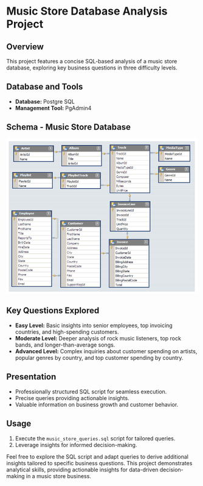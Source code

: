 # Music Store Database Analysis Project

## Overview

This project features a concise SQL-based analysis of a music store database, exploring key business questions in three difficulty levels.

## Database and Tools

- **Database:** Postgre SQL
- **Management Tool:** PgAdmin4

## Schema - Music Store Database

![Music Store Database Schema](MusicDatabaseSchema.png)

## Key Questions Explored

- **Easy Level:** Basic insights into senior employees, top invoicing countries, and high-spending customers.
- **Moderate Level:** Deeper analysis of rock music listeners, top rock bands, and longer-than-average songs.
- **Advanced Level:** Complex inquiries about customer spending on artists, popular genres by country, and top customer spending by country.

## Presentation

- Professionally structured SQL script for seamless execution.
- Precise queries providing actionable insights.
- Valuable information on business growth and customer behavior.

## Usage

1. Execute the `music_store_queries.sql` script for tailored queries.
2. Leverage insights for informed decision-making.




Feel free to explore the SQL script and adapt queries to derive additional insights tailored to specific business questions. This project demonstrates analytical skills, providing actionable insights for data-driven decision-making in a music store business.


